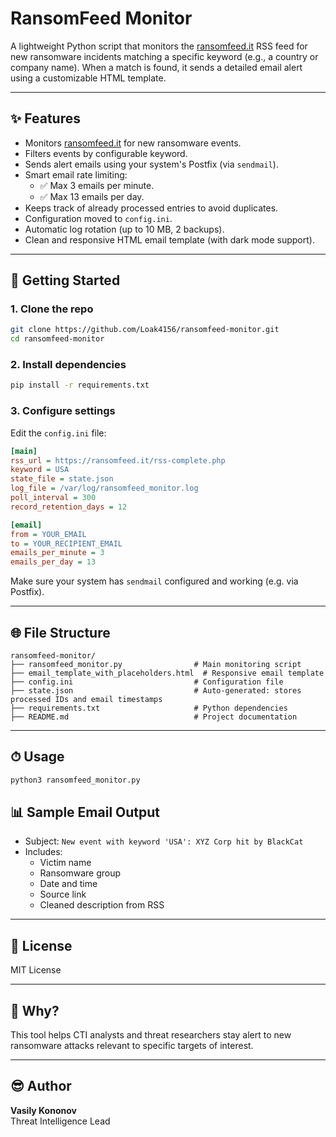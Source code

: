 
# RansomFeed Monitor

A lightweight Python script that monitors the [ransomfeed.it](https://ransomfeed.it/rss-complete.php) RSS feed for new ransomware incidents matching a specific keyword (e.g., a country or company name). When a match is found, it sends a detailed email alert using a customizable HTML template.

---

## ✨ Features

- Monitors [ransomfeed.it](https://ransomfeed.it) for new ransomware events.
- Filters events by configurable keyword.
- Sends alert emails using your system's Postfix (via `sendmail`).
- Smart email rate limiting:
  - ✅ Max 3 emails per minute.
  - ✅ Max 13 emails per day.
- Keeps track of already processed entries to avoid duplicates.
- Configuration moved to `config.ini`.
- Automatic log rotation (up to 10 MB, 2 backups).
- Clean and responsive HTML email template (with dark mode support).

---

## 🚀 Getting Started

### 1. Clone the repo
```bash
git clone https://github.com/Loak4156/ransomfeed-monitor.git
cd ransomfeed-monitor
```

### 2. Install dependencies
```bash
pip install -r requirements.txt
```

### 3. Configure settings
Edit the `config.ini` file:

```ini
[main]
rss_url = https://ransomfeed.it/rss-complete.php
keyword = USA
state_file = state.json
log_file = /var/log/ransomfeed_monitor.log
poll_interval = 300
record_retention_days = 12

[email]
from = YOUR_EMAIL
to = YOUR_RECIPIENT_EMAIL
emails_per_minute = 3
emails_per_day = 13
```

Make sure your system has `sendmail` configured and working (e.g. via Postfix).

---

## 🌐 File Structure

```
ransomfeed-monitor/
├── ransomfeed_monitor.py                # Main monitoring script
├── email_template_with_placeholders.html  # Responsive email template
├── config.ini                           # Configuration file
├── state.json                           # Auto-generated: stores processed IDs and email timestamps
├── requirements.txt                     # Python dependencies
├── README.md                            # Project documentation
```

---

## ⏱ Usage

```bash
python3 ransomfeed_monitor.py
```


## 📊 Sample Email Output

- Subject: `New event with keyword 'USA': XYZ Corp hit by BlackCat`
- Includes:
  - Victim name
  - Ransomware group
  - Date and time
  - Source link
  - Cleaned description from RSS

---

## 📝 License
MIT License

---

## 🤔 Why?
This tool helps CTI analysts and threat researchers stay alert to new ransomware attacks relevant to specific targets of interest.

---

## 😎 Author
**Vasily Kononov**  
Threat Intelligence Lead  


